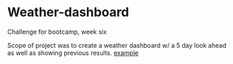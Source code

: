 # Weather-dashboard
Challenge for bootcamp, week six 

Scope of project was to create a weather dashboard w/ a 5 day look ahead as well as showing previous results. 
[example](Weather-example.png)